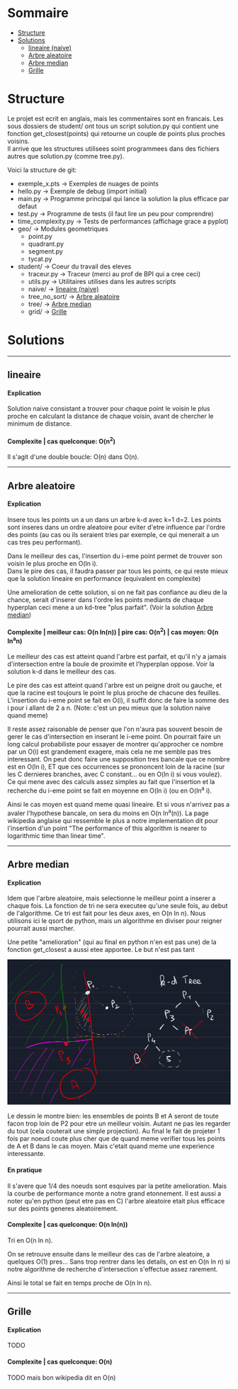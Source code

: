 # Sommaire
- [Structure](#structure)
- [Solutions](#solutions)
    - [lineaire (naive)](#lineaire)
    - [Arbre aleatoire](#arbre-aleatoire)
    - [Arbre median](#arbre-median)
    - [Grille](#grille)

# Structure

Le projet est ecrit en anglais, mais les commentaires sont en francais.
Les sous dossiers de student/ ont tous un script solution.py qui contient une fonction get_closest(points) qui retourne un couple de points plus proches voisins.<br>
Il arrive que les structures utilisees soint programmees dans des fichiers autres que solution.py (comme tree.py).

Voici la structure de git:

- exemple_x.pts -> Exemples de nuages de points 
- hello.py -> Exemple de debug (import initial)
- main.py -> Programme principal qui lance la solution la plus efficace par defaut
- test.py -> Programme de tests (il faut lire un peu pour comprendre)
- time_complexity.py -> Tests de performances (affichage grace a pyplot)
- geo/ -> Modules geometriques
    - point.py
    - quadrant.py
    - segment.py
    - tycat.py
- student/ -> Coeur du travail des eleves
    - traceur.py -> Traceur (merci au prof de BPI qui a cree ceci)
    - utils.py -> Utilitaires utilises dans les autres scripts
    - naive/ -> [lineaire (naive)](#lineaire)
    - tree_no_sort/ -> [Arbre aleatoire](#arbre-aleatoire)
    - tree/ -> [Arbre median](#arbre-median)
    - grid/ -> [Grille](#grille)

# Solutions

-- --

## lineaire

#### Explication

Solution naive consistant a trouver pour chaque point le voisin le plus proche en calculant la distance de chaque voisin, avant de chercher le minimum de distance.

#### Complexite | cas quelconque: O(n<sup>2</sup>)<br>

Il s'agit d'une double boucle: O(n) dans O(n).

-- --

## Arbre aleatoire

#### Explication

Insere tous les points un a un dans un arbre k-d avec k=1 d=2. Les points sont inseres dans un ordre aleatoire pour eviter d'etre influence par l'ordre des points
(au cas ou ils seraient tries par exemple, ce qui menerait a un cas tres peu performant).

Dans le meilleur des cas, l'insertion du i-eme point permet de trouver son voisin le plus proche en O(ln i).<br>
Dans le pire des cas, il faudra passer par tous les points, ce qui reste mieux que la solution lineaire en performance (equivalent en complexite)

Une amelioration de cette solution, si on ne fait pas confiance au dieu de la chance, serait d'inserer dans l'ordre les points mediants de chaque hyperplan ceci mene a un kd-tree "plus parfait".
(Voir la solution [Arbre median](#arbre-median))

#### Complexite | meilleur cas: O(n ln(n)) | pire cas: O(n<sup>2</sup>) | cas moyen: O(n ln<sup>a</sup>n)<br>

Le meilleur des cas est atteint quand l'arbre est parfait, et qu'il n'y a jamais d'intersection entre la boule de proximite et l'hyperplan oppose. Voir la solution k-d dans le meilleur des cas.

Le pire des cas est atteint quand l'arbre est un peigne droit ou gauche, et que la racine est toujours le point le plus proche de chacune des feuilles.
L'insertion du i-eme point se fait en O(i), il suffit donc de faire la somme des i pour i allant de 2 a n. (Note: c'est un peu mieux que la solution naive quand meme)

Il reste assez raisonable de penser que l'on n'aura pas souvent besoin de gerer le cas d'intersection en inserant le i-eme point.
On pourrait faire un long calcul probabiliste pour essayer de montrer qu'approcher ce nombre par un O(i) est grandement exagere, mais cela ne me semble pas tres interessant.
On peut donc faire une supposition tres bancale que ce nombre est en O(ln i), ET que ces occurrences se prononcent loin de la racine (sur les C dernieres branches, avec C constant... ou en O(ln i) si vous voulez).
Ce qui mene avec des calculs assez simples au fait que l'insertion et la recherche du i-eme point se fait en moyenne en O(ln i) (ou en O(ln<sup>a</sup> i).

Ainsi le cas moyen est quand meme quasi lineaire. Et si vous n'arrivez pas a avaler l'hypothese bancale, on sera du moins en O(n ln<sup>a</sup>(n)). La page wikipedia anglaise qui ressemble le plus a notre implementation dit pour l'insertion d'un point "The performance of this algorithm is nearer to logarithmic time than linear time".

-- --

## Arbre median

#### Explication

Idem que l'arbre aleatoire, mais selectionne le meilleur point a inserer a chaque fois. La fonction de tri ne sera executee qu'une seule fois, au debut de l'algorithme. 
Ce tri est fait pour les deux axes, en O(n ln n). Nous utilisons ici le qsort de python, mais un algorithme en diviser pour reigner pourrait aussi marcher.

Une petite "amelioration" (qui au final en python n'en est pas une) de la fonction get_closest a aussi etee apportee. Le but n'est pas tant

![image explicative](./explanations/kdtree.png)

Le dessin le montre bien: les ensembles de points B et A seront de toute facon trop loin de P2 pour etre un meilleur voisin. Autant ne pas les regarder du tout (cela couterait une simple projection). Au final le fait de projeter 1 fois par noeud coute plus cher que de quand meme verifier tous les points de A et B dans le cas moyen. Mais c'etait quand meme une experience interessante.

#### En pratique

Il s'avere que 1/4 des noeuds sont esquives par la petite amelioration. Mais la courbe de performance monte a notre grand etonnement.
Il est aussi a noter qu'en python (peut etre pas en C) l'arbre aleatoire etait plus efficace sur des points generes aleatoirement.

#### Complexite | cas quelconque: O(n ln(n))

Tri en O(n ln n).

On se retrouve ensuite dans le meilleur des cas de l'arbre aleatoire, a quelques O(1) pres...
Sans trop rentrer dans les details, on est en O(n ln n) si notre algorithme de recherche d'intersection s'effectue assez rarement.

Ainsi le total se fait en temps proche de O(n ln n).

-- --

## Grille

#### Explication

TODO

#### Complexite | cas quelconque: O(n)

TODO mais bon wikipedia dit en O(n)
